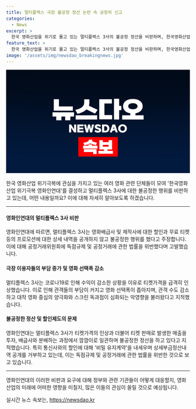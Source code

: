 ```yaml
---
title: 멀티플렉스 극장 불공정 정산 논란 속 공정위 신고
categories:
  - News
excerpt: >
  한국 영화산업을 위기로 몰고 있는 멀티플렉스 3사의 불공정 정산을 비판하며, 한국영화산업 위기극복 영화인연대가 공정거래위원회에 3사를 고발했다. CGV, 롯데시네마, 메가박스는 코로나19 기간 수익 악화를 이유로 티켓가격을 급격히 인상하였고, 이로 인해 관객들의 영화 선택폭이 좁아지고 독과점이 심화되었다는 지적이다. 또한, 통신사와의 할인에 대해 비밀 유지계약을 내세우며 불공정한 정산을 하고 있다는 주장이 제기되었다. 영화인연대는 극장 티켓가격의 거품을 걷어내고 투명한 정산을 요구하며, 이를 위한 극장 불공정 행위 해결을 위한 정책 개정을 모색한다.
feature_text: >
  한국 영화산업을 위기로 몰고 있는 멀티플렉스 3사의 불공정 정산을 비판하며, 한국영화산업 위기극복 영화인연대가 공정거래위원회에 3사를 고발했다. CGV, 롯데시네마, 메가박스는 코로나19 기간 수익 악화를 이유로 티켓가격을 급격히 인상하였고, 이로 인해 관객들의 영화 선택폭이 좁아지고 독과점이 심화되었다는 지적이다. 또한, 통신사와의 할인에 대해 비밀 유지계약을 내세우며 불공정한 정산을 하고 있다는 주장이 제기되었다. 영화인연대는 극장 티켓가격의 거품을 걷어내고 투명한 정산을 요구하며, 이를 위한 극장 불공정 행위 해결을 위한 정책 개정을 모색한다.
image: '/assets/img/newsdao_breakingnews.jpg'
---
```


<p><img src="/assets/img/newsdao_breakingnews.jpg" alt="pcversion 속보" /></p>

<p>한국 영화산업 위기극복에 관심을 가지고 있는 여러 영화 관련 단체들이 모여 '한국영화산업 위기극복 영화인연대'를 결성하고 멀티플렉스 3사에 대한 불공정한 행위를 비판하고 있는데, 어떤 내용일까요? 이에 대해 자세히 알아보도록 하겠습니다.</p>

<hr />

<h4>영화인연대의 멀티플렉스 3사 비판</h4>

<p>영화인연대에 따르면, 멀티플렉스 3사는 영화배급사 및 제작사에 대한 할인과 무료 티켓 등의 프로모션에 대한 상세 내역을 공개하지 않고 불공정한 행위를 했다고 주장합니다. 이에 대해 공정거래위원회에 독점규제 및 공정거래에 관한 법률을 위반했다며 고발했습니다.</p>

<h4>극장 이용자들의 부담 증가 및 영화 선택폭 감소</h4>

<p>멀티플렉스 3사는 코로나19로 인해 수익이 감소한 상황을 이유로 티켓가격을 급격히 인상했습니다. 이로 인해 관객들의 부담이 커지고 영화 선택폭이 좁아지며, 관객 수도 감소하고 대작 영화 중심의 양극화와 스크린 독과점이 심화되는 악영향을 불러왔다고 지적했습니다.</p>

<h4>불공정한 정산 및 할인제도의 문제</h4>

<p>영화인연대는 멀티플렉스 3사가 티켓가격의 인상과 더불어 티켓 판매로 발생한 매출을 투자, 배급사와 분배하는 과정에서 깜깜이로 일관하며 불공정한 정산을 하고 있다고 지적했습니다. 특히 통신사와의 할인에 대해 '비밀 유지계약'을 내세우며 상세부금정산내역 공개를 거부하고 있는데, 이는 독점규제 및 공정거래에 관한 법률을 위반한 것으로 보고 있습니다.</p>

<hr />

<p>영화인연대의 이러한 비판과 요구에 대해 정부와 관련 기관들이 어떻게 대응할지, 영화산업의 미래에 어떠한 영향을 미칠지, 많은 이들의 관심이 쏠릴 것으로 예상됩니다.</p>
실시간 뉴스 속보는, <a href="https://newsdao.kr" rel="dofollow">https://newsdao.kr</a>


